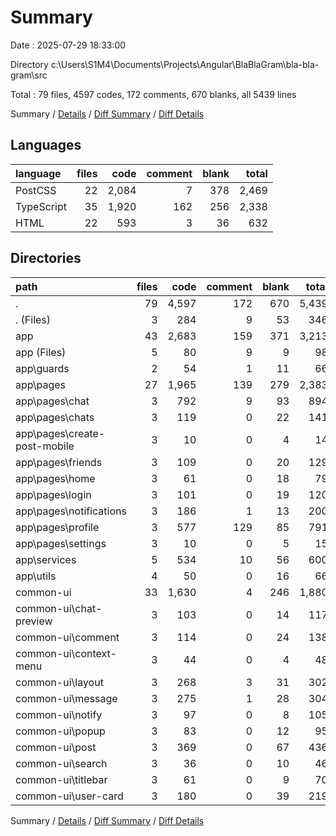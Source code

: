 # Summary

Date : 2025-07-29 18:33:00

Directory c:\\Users\\S1M4\\Documents\\Projects\\Angular\\BlaBlaGram\\bla-bla-gram\\src

Total : 79 files,  4597 codes, 172 comments, 670 blanks, all 5439 lines

Summary / [Details](details.md) / [Diff Summary](diff.md) / [Diff Details](diff-details.md)

## Languages
| language | files | code | comment | blank | total |
| :--- | ---: | ---: | ---: | ---: | ---: |
| PostCSS | 22 | 2,084 | 7 | 378 | 2,469 |
| TypeScript | 35 | 1,920 | 162 | 256 | 2,338 |
| HTML | 22 | 593 | 3 | 36 | 632 |

## Directories
| path | files | code | comment | blank | total |
| :--- | ---: | ---: | ---: | ---: | ---: |
| . | 79 | 4,597 | 172 | 670 | 5,439 |
| . (Files) | 3 | 284 | 9 | 53 | 346 |
| app | 43 | 2,683 | 159 | 371 | 3,213 |
| app (Files) | 5 | 80 | 9 | 9 | 98 |
| app\\guards | 2 | 54 | 1 | 11 | 66 |
| app\\pages | 27 | 1,965 | 139 | 279 | 2,383 |
| app\\pages\\chat | 3 | 792 | 9 | 93 | 894 |
| app\\pages\\chats | 3 | 119 | 0 | 22 | 141 |
| app\\pages\\create-post-mobile | 3 | 10 | 0 | 4 | 14 |
| app\\pages\\friends | 3 | 109 | 0 | 20 | 129 |
| app\\pages\\home | 3 | 61 | 0 | 18 | 79 |
| app\\pages\\login | 3 | 101 | 0 | 19 | 120 |
| app\\pages\\notifications | 3 | 186 | 1 | 13 | 200 |
| app\\pages\\profile | 3 | 577 | 129 | 85 | 791 |
| app\\pages\\settings | 3 | 10 | 0 | 5 | 15 |
| app\\services | 5 | 534 | 10 | 56 | 600 |
| app\\utils | 4 | 50 | 0 | 16 | 66 |
| common-ui | 33 | 1,630 | 4 | 246 | 1,880 |
| common-ui\\chat-preview | 3 | 103 | 0 | 14 | 117 |
| common-ui\\comment | 3 | 114 | 0 | 24 | 138 |
| common-ui\\context-menu | 3 | 44 | 0 | 4 | 48 |
| common-ui\\layout | 3 | 268 | 3 | 31 | 302 |
| common-ui\\message | 3 | 275 | 1 | 28 | 304 |
| common-ui\\notify | 3 | 97 | 0 | 8 | 105 |
| common-ui\\popup | 3 | 83 | 0 | 12 | 95 |
| common-ui\\post | 3 | 369 | 0 | 67 | 436 |
| common-ui\\search | 3 | 36 | 0 | 10 | 46 |
| common-ui\\titlebar | 3 | 61 | 0 | 9 | 70 |
| common-ui\\user-card | 3 | 180 | 0 | 39 | 219 |

Summary / [Details](details.md) / [Diff Summary](diff.md) / [Diff Details](diff-details.md)